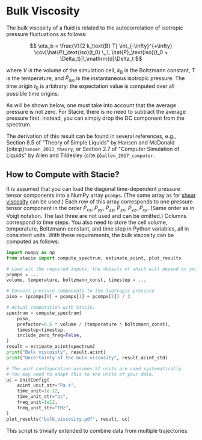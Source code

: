 # Bulk Viscosity

The bulk viscosity of a fluid is related to the autocorrelation
of isotropic pressure fluctuations as follows:

$$
    \eta_b = \frac{V}{2 k_\text{B} T}
        \int_{-\infty}^{+\infty}
        \cov[\hat{P}_\text{iso}(t_0) \,,\, \hat{P}_\text{iso}(t_0 + \Delta_t)]\,\mathrm{d}\Delta_t
$$

where $V$ is the volume of the simulation cell,
$k_\text{B}$ is the Boltzmann constant,
$T$ is the temperature,
and $\hat{P}_\text{iso}$ is the instantaneous isotropic pressure.
The time origin $t_0$ is arbitrary:
the expectation value is computed over all possible time origins.

As will be shown below, one must take into account that the average pressure is not zero.
For Stacie, there is no need to subtract the average pressure first.
Instead, you can simply drop the DC component from the spectrum.

The derivation of this result can be found in several references, e.g.,
Section 8.5 of "Theory of Simple Liquids"
by Hansen and McDonald {cite:p}`hansen_2013_theory`,
or Section 2.7 of "Computer Simulation of Liquids"
by Allen and Tildesley {cite:p}`allen_2017_computer`.

## How to Compute with Stacie?

It is assumed that you can load the diagonal time-dependent pressure tensor components
into a NumPy array `pcomps`.
(The same array as for [shear viscosity](shear_viscosity.md) can be used.)
Each row of this array corresponds to one pressure tensor component in the order
$\hat{P}_{xx}$, $\hat{P}_{yy}$, $\hat{P}_{zz}$, $\hat{P}_{zx}$, $\hat{P}_{yz}$, $\hat{P}_{xy}$.
(Same order as in Voigt notation. The last three are not used and can be omitted.)
Columns correspond to time steps.
You also need to store the cell volume, temperature,
Boltzmann constant, and time step in Python variables,
all in consistent units.
With these requirements, the bulk viscosity can be computed as follows:

```python
import numpy as np
from stacie import compute_spectrum, estimate_acint, plot_results

# Load all the required inputs, the details of which will depend on your use case.
pcomps = ...
volume, temperature, boltzmann_const, timestep = ...

# Convert pressure components to the isotropic pressure
piso = (pcomps[0] + pcomps[1] + pcomps[2]) / 3

# Actual computation with Stacie.
spectrum = compute_spectrum(
    piso,
    prefactor=0.5 * volume / (temperature * boltzmann_const),
    timestep=timestep,
    include_zero_freq=False,
)
result = estimate_acint(spectrum)
print("Bulk viscosity", result.acint)
print("Uncertainty of the bulk viscosity", result.acint_std)

# The unit configuration assumes SI units are used systematically.
# You may need to adapt this to the units of your data.
uc = UnitConfig(
    acint_unit_str="Pa s",
    time_unit=1e-12,
    time_unit_str="ps",
    freq_unit=1e12,
    freq_unit_str="THz",
)
plot_results("bulk_viscosity.pdf", result, uc)
```

This script is trivially extended to combine data from multiple trajectories.
